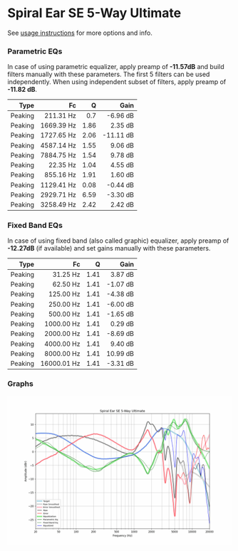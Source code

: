 # Spiral Ear SE 5-Way Ultimate
See [usage instructions](https://github.com/jaakkopasanen/AutoEq#usage) for more options and info.

### Parametric EQs
In case of using parametric equalizer, apply preamp of **-11.57dB** and build filters manually
with these parameters. The first 5 filters can be used independently.
When using independent subset of filters, apply preamp of **-11.82 dB**.

| Type    | Fc         |    Q | Gain      |
|--------:|-----------:|-----:|----------:|
| Peaking | 211.31 Hz  | 0.7  | -6.96 dB  |
| Peaking | 1669.39 Hz | 1.86 | 2.35 dB   |
| Peaking | 1727.65 Hz | 2.06 | -11.11 dB |
| Peaking | 4587.14 Hz | 1.55 | 9.06 dB   |
| Peaking | 7884.75 Hz | 1.54 | 9.78 dB   |
| Peaking | 22.35 Hz   | 1.04 | 4.55 dB   |
| Peaking | 855.16 Hz  | 1.91 | 1.60 dB   |
| Peaking | 1129.41 Hz | 0.08 | -0.44 dB  |
| Peaking | 2929.71 Hz | 6.59 | -3.30 dB  |
| Peaking | 3258.49 Hz | 2.42 | 2.42 dB   |

### Fixed Band EQs
In case of using fixed band (also called graphic) equalizer, apply preamp of **-12.27dB**
(if available) and set gains manually with these parameters.

| Type    | Fc          |    Q | Gain     |
|--------:|------------:|-----:|---------:|
| Peaking | 31.25 Hz    | 1.41 | 3.87 dB  |
| Peaking | 62.50 Hz    | 1.41 | -1.07 dB |
| Peaking | 125.00 Hz   | 1.41 | -4.38 dB |
| Peaking | 250.00 Hz   | 1.41 | -6.00 dB |
| Peaking | 500.00 Hz   | 1.41 | -1.65 dB |
| Peaking | 1000.00 Hz  | 1.41 | 0.29 dB  |
| Peaking | 2000.00 Hz  | 1.41 | -8.69 dB |
| Peaking | 4000.00 Hz  | 1.41 | 9.40 dB  |
| Peaking | 8000.00 Hz  | 1.41 | 10.99 dB |
| Peaking | 16000.01 Hz | 1.41 | -3.31 dB |

### Graphs
![](./Spiral%20Ear%20SE%205-Way%20Ultimate.png)